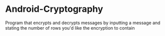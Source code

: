 # Android-Cryptography
Program that encrypts and decrypts messages by inputting a message and stating the number of rows you'd like the encryption to contain
